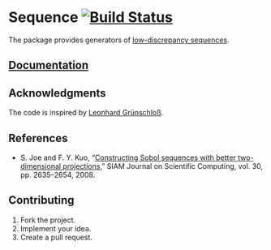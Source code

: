 # Sequence [![Build Status][status-svg]][status-url]

The package provides generators of [low-discrepancy sequences][1].

## [Documentation][doc]

## Acknowledgments

The code is inspired by [Leonhard Grünschloß][2].

## References

* S. Joe and F. Y. Kuo, “[Constructing Sobol sequences with better
  two-dimensional projections][3],” SIAM Journal on Scientific Computing, vol.
  30, pp. 2635–2654, 2008.

## Contributing

1. Fork the project.
2. Implement your idea.
3. Create a pull request.

[1]: https://en.wikipedia.org/wiki/Low-discrepancy_sequence
[2]: http://gruenschloss.org
[3]: http://dx.doi.org/10.1137/070709359

[doc]: http://godoc.org/github.com/ready-steady/sequence
[status-svg]: https://travis-ci.org/ready-steady/sequence.svg?branch=master
[status-url]: https://travis-ci.org/ready-steady/sequence
